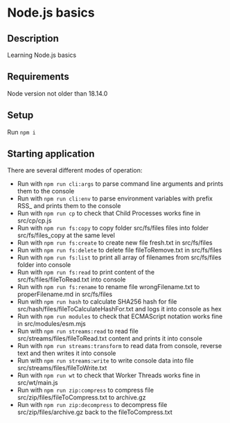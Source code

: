 # Node.js basics

## Description

Learning Node.js basics

## Requirements

Node version not older than 18.14.0

## Setup

Run `npm i`

## Starting application

There are several different modes of operation:

-   Run with `npm run cli:args` to parse command line arguments and prints them to the console
-   Run with `npm run cli:env` to parse environment variables with prefix RSS\_ and prints them to the console
-   Run with `npm run cp` to check that Child Processes works fine in src/cp/cp.js
-   Run with `npm run fs:copy` to copy folder src/fs/files files into folder src/fs/files_copy at the same level
-   Run with `npm run fs:create` to create new file fresh.txt in src/fs/files
-   Run with `npm run fs:delete` to delete file fileToRemove.txt in src/fs/files
-   Run with `npm run fs:list` to print all array of filenames from src/fs/files folder into console
-   Run with `npm run fs:read` to print content of the src/fs/files/fileToRead.txt into console
-   Run with `npm run fs:rename` to rename file wrongFilename.txt to properFilename.md in src/fs/files
-   Run with `npm run hash` to calculate SHA256 hash for file src/hash/files/fileToCalculateHashFor.txt and logs it into console as hex
-   Run with `npm run modules` to check that ECMAScript notation works fine in src/modules/esm.mjs
-   Run with `npm run streams:read` to read file src/streams/files/fileToRead.txt content and prints it into console
-   Run with `npm run streams:transform` to read data from console, reverse text and then writes it into console
-   Run with `npm run streams:write` to write console data into file src/streams/files/fileToWrite.txt
-   Run with `npm run wt` to check that Worker Threads works fine in src/wt/main.js
-   Run with `npm run zip:compress` to compress file src/zip/files/fileToCompress.txt to archive.gz
-   Run with `npm run zip:decompress` to decompress file src/zip/files/archive.gz back to the fileToCompress.txt
